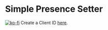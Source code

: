 # Simple Presence Setter
[![ko-fi](https://www.ko-fi.com/img/donate_sm.png)](https://ko-fi.com/X8X0LUTH)
Create a Client ID [here](https://discordapp.com/developers/applications).
